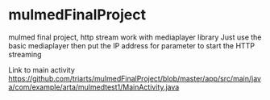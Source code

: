# mulmedFinalProject
mulmed final project, http stream work with mediaplayer library
Just use the basic mediaplayer then put the IP address for parameter to start the HTTP streaming

Link to main activity
https://github.com/triarts/mulmedFinalProject/blob/master/app/src/main/java/com/example/arta/mulmedtest1/MainActivity.java
